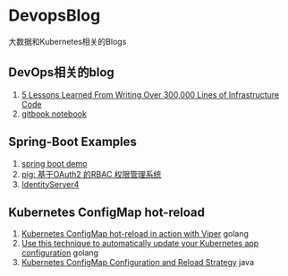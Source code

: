 # DevopsBlog

大数据和Kubernetes相关的Blogs

## DevOps相关的blog
1. [5 Lessons Learned From Writing Over 300,000 Lines of Infrastructure Code](https://blog.gruntwork.io/5-lessons-learned-from-writing-over-300-000-lines-of-infrastructure-code-36ba7fadeac1)
2. [gitbook notebook](https://superzhu.gitbooks.io/bigdataframeworks/kube/kubernetes/kubernetes-monitoring/prometheus.html)


## Spring-Boot Examples
1. [spring boot demo](https://github.com/xkcoding/spring-boot-demo)
2. [pig: 基于OAuth2 的RBAC 权限管理系统](https://gitee.com/log4j/pig)
3. [IdentityServer4](https://github.com/IdentityServer/IdentityServer4)


## Kubernetes ConfigMap hot-reload
1. [Kubernetes ConfigMap hot-reload in action with Viper](https://medium.com/@xcoulon/kubernetes-configmap-hot-reload-in-action-with-viper-d413128a1c9a) golang
2. [Use this technique to automatically update your Kubernetes app configuration](https://itnext.io/how-to-automatically-update-your-kubernetes-app-configuration-d750e0ca79ab) golang
3. [Kubernetes ConfigMap Configuration and Reload Strategy](https://medium.com/swlh/kubernetes-configmap-confuguration-and-reload-strategy-9f8a286f3a44) java
